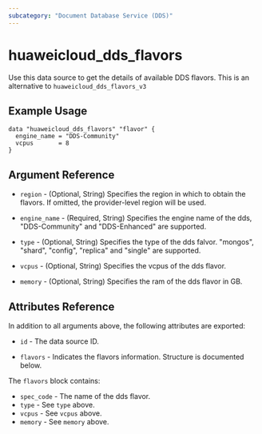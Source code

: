```yaml
---
subcategory: "Document Database Service (DDS)"
---
```


# huaweicloud_dds_flavors

Use this data source to get the details of available DDS flavors. This is an alternative
to `huaweicloud_dds_flavors_v3`

## Example Usage

```hcl
data "huaweicloud_dds_flavors" "flavor" {
  engine_name = "DDS-Community"
  vcpus       = 8
}
```

## Argument Reference

* `region` - (Optional, String) Specifies the region in which to obtain the flavors. If omitted,
  the provider-level region will be used.

* `engine_name` - (Required, String) Specifies the engine name of the dds, "DDS-Community" and "DDS-Enhanced" are
  supported.

* `type` - (Optional, String) Specifies the type of the dds falvor. "mongos", "shard", "config", "replica" and "single"
  are supported.

* `vcpus` - (Optional, String) Specifies the vcpus of the dds flavor.

* `memory` - (Optional, String) Specifies the ram of the dds flavor in GB.

## Attributes Reference

In addition to all arguments above, the following attributes are exported:

* `id` - The data source ID.

* `flavors` - Indicates the flavors information. Structure is documented below.

The `flavors` block contains:

* `spec_code` - The name of the dds flavor.
* `type` - See `type` above.
* `vcpus` - See `vcpus` above.
* `memory` - See `memory` above.
